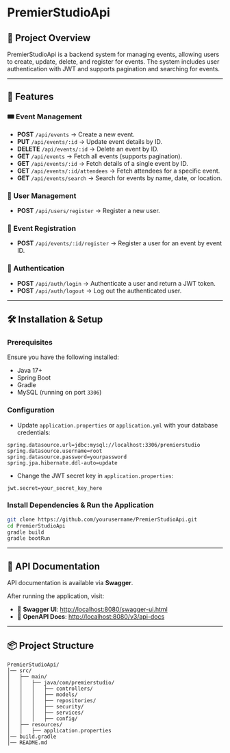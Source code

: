 # PremierStudioApi

## 📌 Project Overview
PremierStudioApi is a backend system for managing events, allowing users to create, update, delete, and register for events. The system includes user authentication with JWT and supports pagination and searching for events.

---

## 🚀 Features
### 🎟️ Event Management
- **POST** `/api/events` → Create a new event.
- **PUT** `/api/events/:id` → Update event details by ID.
- **DELETE** `/api/events/:id` → Delete an event by ID.
- **GET** `/api/events` → Fetch all events (supports pagination).
- **GET** `/api/events/:id` → Fetch details of a single event by ID.
- **GET** `/api/events/:id/attendees` → Fetch attendees for a specific event.
- **GET** `/api/events/search` → Search for events by name, date, or location.

### 👤 User Management
- **POST** `/api/users/register` → Register a new user.

### 📝 Event Registration
- **POST** `/api/events/:id/register` → Register a user for an event by event ID.

### 🔐 Authentication
- **POST** `/api/auth/login` → Authenticate a user and return a JWT token.
- **POST** `/api/auth/logout` → Log out the authenticated user.

---

## 🛠️ Installation & Setup

### Prerequisites
Ensure you have the following installed:
- Java 17+
- Spring Boot
- Gradle
- MySQL (running on port `3306`)

### Configuration
- Update `application.properties` or `application.yml` with your database credentials:
```properties
spring.datasource.url=jdbc:mysql://localhost:3306/premierstudio
spring.datasource.username=root
spring.datasource.password=yourpassword
spring.jpa.hibernate.ddl-auto=update
```
- Change the JWT secret key in `application.properties`:
```properties
jwt.secret=your_secret_key_here
```

### Install Dependencies & Run the Application
```sh
git clone https://github.com/yourusername/PremierStudioApi.git
cd PremierStudioApi
gradle build
gradle bootRun
```

---

## 📄 API Documentation
API documentation is available via **Swagger**.

After running the application, visit:
- 📌 **Swagger UI**: [http://localhost:8080/swagger-ui.html](http://localhost:8080/swagger-ui.html)
- 📌 **OpenAPI Docs**: [http://localhost:8080/v3/api-docs](http://localhost:8080/v3/api-docs)

---

## 📦 Project Structure
```
PremierStudioApi/
│── src/
│   ├── main/
│   │   ├── java/com/premierstudio/
│   │   │   ├── controllers/
│   │   │   ├── models/
│   │   │   ├── repositories/
│   │   │   ├── security/
│   │   │   ├── services/
│   │   │   ├── config/
│   ├── resources/
│   │   ├── application.properties
│── build.gradle
│── README.md
```


